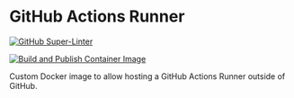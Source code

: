 # GitHub Actions Runner

[![GitHub Super-Linter](https://github.com/JustinGarfield-HomeInfrastructure/github-actions-runner/workflows/Lint%20Code%20Base/badge.svg)](https://github.com/marketplace/actions/super-linter)

[![Build and Publish Container Image](https://github.com/JustinGarfield-HomeInfrastructure/github-actions-runner/actions/workflows/build-and-publish.yml/badge.svg)](https://github.com/JustinGarfield-HomeInfrastructure/github-actions-runner/actions/workflows/build-and-publish.yml)

Custom Docker image to allow hosting a GitHub Actions Runner outside of GitHub.
